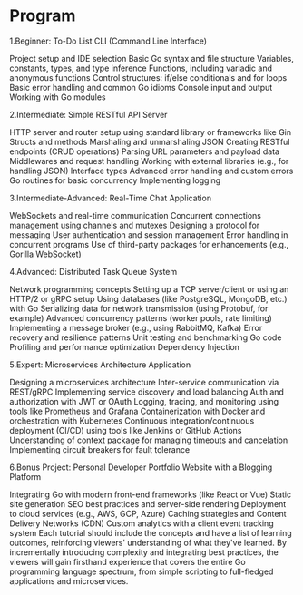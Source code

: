 # Program

1.Beginner: To-Do List CLI (Command Line Interface)

Project setup and IDE selection
Basic Go syntax and file structure
Variables, constants, types, and type inference
Functions, including variadic and anonymous functions
Control structures: if/else conditionals and for loops
Basic error handling and common Go idioms
Console input and output
Working with Go modules

2.Intermediate: Simple RESTful API Server

HTTP server and router setup using standard library or frameworks like Gin
Structs and methods
Marshaling and unmarshaling JSON
Creating RESTful endpoints (CRUD operations)
Parsing URL parameters and payload data
Middlewares and request handling
Working with external libraries (e.g., for handling JSON)
Interface types
Advanced error handling and custom errors
Go routines for basic concurrency
Implementing logging

3.Intermediate-Advanced: Real-Time Chat Application

WebSockets and real-time communication
Concurrent connections management using channels and mutexes
Designing a protocol for messaging
User authentication and session management
Error handling in concurrent programs
Use of third-party packages for enhancements (e.g., Gorilla WebSocket)

4.Advanced: Distributed Task Queue System

Network programming concepts
Setting up a TCP server/client or using an HTTP/2 or gRPC setup
Using databases (like PostgreSQL, MongoDB, etc.) with Go
Serializing data for network transmission (using Protobuf, for example)
Advanced concurrency patterns (worker pools, rate limiting)
Implementing a message broker (e.g., using RabbitMQ, Kafka)
Error recovery and resilience patterns
Unit testing and benchmarking Go code
Profiling and performance optimization
Dependency Injection

5.Expert: Microservices Architecture Application

Designing a microservices architecture
Inter-service communication via REST/gRPC
Implementing service discovery and load balancing
Auth and authorization with JWT or OAuth
Logging, tracing, and monitoring using tools like Prometheus and Grafana
Containerization with Docker and orchestration with Kubernetes
Continuous integration/continuous deployment (CI/CD) using tools like Jenkins or GitHub Actions
Understanding of context package for managing timeouts and cancelation
Implementing circuit breakers for fault tolerance

6.Bonus Project: Personal Developer Portfolio Website with a Blogging Platform

Integrating Go with modern front-end frameworks (like React or Vue)
Static site generation
SEO best practices and server-side rendering
Deployment to cloud services (e.g., AWS, GCP, Azure)
Caching strategies and Content Delivery Networks (CDN)
Custom analytics with a client event tracking system
Each tutorial should include the concepts and have a list of learning outcomes, reinforcing viewers' understanding of what they've learned. By incrementally introducing complexity and integrating best practices, the viewers will gain firsthand experience that covers the entire Go programming language spectrum, from simple scripting to full-fledged applications and microservices.
